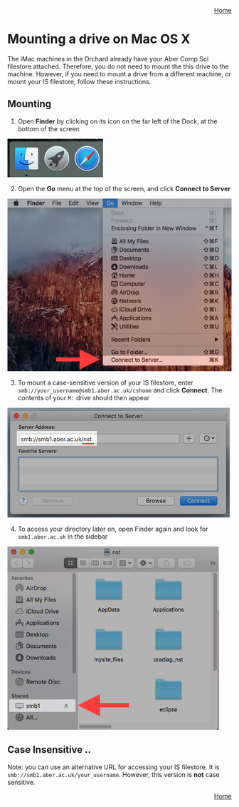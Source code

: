 <p align="right">
<a href="../README.md">Home</a>
</p>

# Mounting a drive on Mac OS X
The iMac machines in the Orchard already have your Aber Comp Sci filestore attached. Therefore, you do not need to mount the this drive to the machine. However, if you need to mount a drive from a different machine, or mount your IS filestore, follow these instructions. 

## Mounting 
1. Open **Finder** by clicking on its icon on the far left of the
Dock, at the bottom of the screen

  ![Dock](images/mdrive-1.png)
  
2. Open the **Go** menu at the top of the screen, and click **Connect
to Server**

  ![Go Menu Dropdown](images/mdrive-2.png)

3. To mount a case-sensitive version of your IS filestore, enter `smb://your_username@smb1.aber.ac.uk/cshome` and click **Connect**.
The contents of your `M:` drive should then appear

  ![Prompt for mounting a drive](images/mdrive-3.png)

4. To access your directory later on, open Finder again and look for
`smb1.aber.ac.uk` in the sidebar

  ![Finder side menu](images/mdrive-4.png)

## Case Insensitive .. 
Note: you can use an alternative URL for accessing your IS filestore. It is `smb://smb1.aber.ac.uk/your_username`. However, this version is **not** case sensitive. 

<p align="right">
<a href="../README.md">Home</a>
</p>
